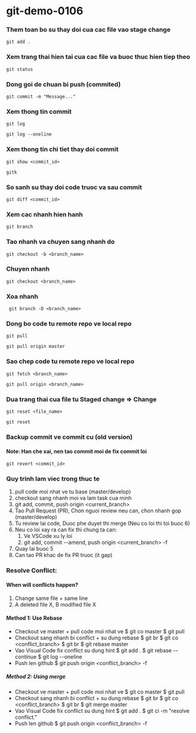 # git-demo-0106

### Them toan bo su thay doi cua cac file vao stage change

```
git add .
```

### Xem trang thai hien tai cua cac file va buoc thuc hien tiep theo

```
git status
```

### Dong goi de chuan bi push (commited)

```
git commit -m "Message..."
```

### Xem thong tin commit

```
git log
```

```
git log --oneline
```

### Xem thong tin chi tiet thay doi commit

```
git show <commit_id>
```

```
gitk
```

### So sanh su thay doi code truoc va sau commit

```
git diff <commit_id>
```

### Xem cac nhanh hien hanh

```
git branch
```

### Tao nhanh va chuyen sang nhanh do

```
git checkout -b <branch_name>
```

### Chuyen nhanh

```
git checkout <branch_name>
```

### Xoa nhanh
```
 git branch -D <branch_name>
```

### Dong bo code tu remote repo ve local repo

```
git pull
```

```
git pull origin master
```

### Sao chep code tu remote repo ve local repo

```
git fetch <branch_name>
```

```
git pull origin <branch_name>
```

### Dua trang thai cua file tu Staged change => Change

```
git reset <file_name>
```

```
git reset
```

### Backup commit ve commit cu (old version)
#### Note: Han che xai, nen tao commit moi de fix commit loi

```
git revert <commit_id>
```
### Quy trinh lam viec trong thuc te
1. pull code moi nhat ve tu base (master/develop)
2. checkout sang nhanh moi va lam task cua minh
3. git add, commit, push origin <current_branch>
4. Tao Pull Request (PR), Chon nguoi review neu can, chon nhanh gop (master/develop)
5. Tu review lai code, Duoc phe duyet thi merge (Neu co loi thi toi buoc 6)
6. Neu co loi xay ra can fix thi chung ta can:
   1. Ve VSCode xu ly loi
   2. git add, commit --amend, push origin <current_branch> -f
7. Quay lai buoc 5
8. Can tao PR khac de fix PR truoc (it gap)

### Resolve Conflict:
#### When will conflicts happen?
1. Change same file + same line
2. A deleted file X, B modified file X

#### Method 1: Use Rebase
+ Checkout ve master + pull code moi nhat ve
$ git co master
$ git pull
+ Checkout sang nhanh bi conflict + su dung rebase
$ git br
$ git co <conflict_branch>
$ git br
$ git rebase master
+ Vao Visual Code fix conflict su dung hint
$ git add .
$ git rebase --continue
$ git log --oneline
+ Push len github
$ git push origin <conflict_branch> -f

##### Method 2: Using merge
+ Checkout ve master + pull code moi nhat ve
$ git co master
$ git pull
+ Checkout sang nhanh bi conflict + su dung rebase
$ git br
$ git co <conflict_branch>
$ git br
$ git merge master
+ Vao Visual Code fix conflict su dung hint
$ git add .
$ git ci -m "resolve conflict."
+ Push len github
$ git push origin <conflict_branch> -f
